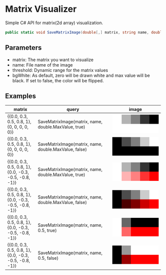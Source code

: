 # Matrix Visualizer

Simple C# API for matrix(2d array) visualization.

```csharp
public static void SaveMatrixImage(double[,] matrix, string name, double threshold = double.MaxValue, bool bgWhite = true)
```

## Parameters
- matrix: The matrix you want to visualize
- name: File name of the image
- threshold: Dynamic range for the matrix values
- bgWhite: As default, zero will be drawn white and max value will be black. If set to false, the color will be flipped.

## Examples
| matrix | query|  image |
|---|---|---|
| {{0.0, 0.3, 0.5, 0.8, 1},<br> {0, 0, 0, 0, 0}} | SaveMatrixImage(matrix, name, double.MaxValue, true) | <img src="image/positive.png" width="400"> |
| {{0.0, 0.3, 0.5, 0.8, 1},<br> {0, 0, 0, 0, 0}} | SaveMatrixImage(matrix, name, double.MaxValue, false) | <img src="image/positive-flipped.png" width="400"> |
| {{0.0, 0.3, 0.5, 0.8, 1},<br> {0.0, -0.3, -0.5, -0.8, -1}} | SaveMatrixImage(matrix, name, double.MaxValue, true) |<img src="image/negative.png" width="400"> |
| {{0.0, 0.3, 0.5, 0.8, 1},<br> {0.0, -0.3, -0.5, -0.8, -1}} | SaveMatrixImage(matrix, name, double.MaxValue, false) |<img src="image/negative-flipped.png" width="400"> |
| {{0.0, 0.3, 0.5, 0.8, 1},<br> {0.0, -0.3, -0.5, -0.8, -1}} | SaveMatrixImage(matrix, name, 0.5, true) |<img src="image/negative-threshold.png" width="400"> |
| {{0.0, 0.3, 0.5, 0.8, 1},<br> {0.0, -0.3, -0.5, -0.8, -1}} | SaveMatrixImage(matrix, name, 0.5, false) |<img src="image/negative-flipped-threshold.png" width="400"> |


